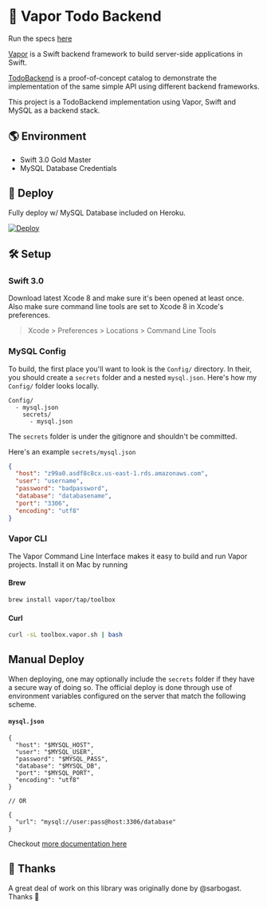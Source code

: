 # 📔 Vapor Todo Backend

Run the specs [here](https://todo-backend-vapor.herokuapp.com)

[Vapor](https://github.com/vapor/vapor) is a Swift backend framework to build server-side applications in Swift.

[TodoBackend](http://www.todobackend.com) is a proof-of-concept catalog to demonstrate the implementation of the same simple API using different backend frameworks.

This project is a TodoBackend implementation using Vapor, Swift and MySQL as a backend stack.

## 🌎 Environment

- Swift 3.0 Gold Master
- MySQL Database Credentials

## 🦄 Deploy

Fully deploy w/ MySQL Database included on Heroku.

[![Deploy](https://www.herokucdn.com/deploy/button.svg)](https://heroku.com/deploy)

## 🛠 Setup

### Swift 3.0

Download latest Xcode 8 and make sure it's been opened at least once. Also make sure command line tools are set to Xcode 8 in Xcode's preferences.

> Xcode > Preferences > Locations > Command Line Tools

### MySQL Config

To build, the first place you'll want to look is the `Config/` directory. In their, you should create a `secrets` folder and a nested `mysql.json`. Here's how my `Config/` folder looks locally.

```
Config/
  - mysql.json
	secrets/
	  - mysql.json
```

The `secrets` folder is under the gitignore and shouldn't be committed.

Here's an example `secrets/mysql.json`

```json
{
  "host": "z99a0.asdf8c8cx.us-east-1.rds.amazonaws.com",
  "user": "username",
  "password": "badpassword",
  "database": "databasename",
  "port": "3306",
  "encoding": "utf8"
}

```

### Vapor CLI

The Vapor Command Line Interface makes it easy to build and run Vapor projects. Install it on Mac by running

#### Brew

```sh
brew install vapor/tap/toolbox
```

#### Curl

```sh
curl -sL toolbox.vapor.sh | bash
```

## Manual Deploy

When deploying, one may optionally include the `secrets` folder if they have a secure way of doing so. The official deploy is done through use of environment variables configured on the server that match the following scheme.

#### `mysql.json`

```
{
  "host": "$MYSQL_HOST",
  "user": "$MYSQL_USER",
  "password": "$MYSQL_PASS",
  "database": "$MYSQL_DB",
  "port": "$MYSQL_PORT",
  "encoding": "utf8"
}

// OR

{
  "url": "mysql://user:pass@host:3306/database"
}
```


Checkout [more documentation here](https://vapor.github.io/documentation/)

## 🙌 Thanks

A great deal of work on this library was originally done by @sarbogast. Thanks 🙌
